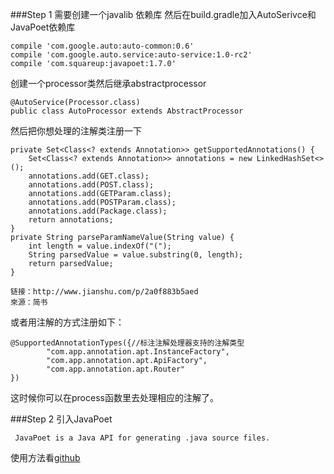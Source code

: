 ###Step 1
需要创建一个javalib 依赖库
然后在build.gradle加入AutoSerivce和JavaPoet依赖库
```
compile 'com.google.auto:auto-common:0.6'
compile 'com.google.auto.service:auto-service:1.0-rc2'
compile 'com.squareup:javapoet:1.7.0'
```

创建一个processor类然后继承abstractprocessor
```
@AutoService(Processor.class)
public class AutoProcessor extends AbstractProcessor
```

然后把你想处理的注解类注册一下
```
private Set<Class<? extends Annotation>> getSupportedAnnotations() {    
	Set<Class<? extends Annotation>> annotations = new LinkedHashSet<>();
	annotations.add(GET.class);    
	annotations.add(POST.class);    
	annotations.add(GETParam.class);    
	annotations.add(POSTParam.class);    	
	annotations.add(Package.class);   
 	return annotations;
}
private String parseParamNameValue(String value) {    
	int length = value.indexOf("(");    
	String parsedValue = value.substring(0, length);    
	return parsedValue;
}

链接：http://www.jianshu.com/p/2a0f883b5aed
來源：简书
```

或者用注解的方式注册如下：
```
@SupportedAnnotationTypes({//标注注解处理器支持的注解类型
        "com.app.annotation.apt.InstanceFactory",
        "com.app.annotation.apt.ApiFactory",
        "com.app.annotation.apt.Router"
})
```

这时候你可以在process函数里去处理相应的注解了。

###Step 2
引入JavaPoet
```
 JavaPoet is a Java API for generating .java source files.
```
使用方法看[github](https://github.com/square/javapoet) 
